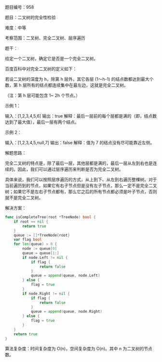 题目编号：958

题目：二叉树的完全性检验

难度：中等

考察范围：二叉树、完全二叉树、层序遍历

题干：

给定一个二叉树，确定它是否是一个完全二叉树。

百度百科中对完全二叉树的定义如下：

若设二叉树的深度为 h，除第 h 层外，其它各层 (1～h-1) 的结点数都达到最大个数，第 h 层所有的结点都连续集中在最左边，这就是完全二叉树。

（注：第 h 层可能包含 1~ 2h 个节点。）

示例 1：

输入：[1,2,3,4,5,6]
输出：true
解释：最后一层前的每个层都是满的（即，结点数达到了最大值），最后一层有两个结点。

示例 2：

输入：[1,2,3,4,5,null,7]
输出：false
解释：值为 7 的结点没有尽可能靠近左侧。

解题思路：

完全二叉树的特点是，除了最后一层，其他层都是满的，最后一层从左到右也是连续的。因此，我们可以通过层序遍历来判断是否为完全二叉树。

具体来说，我们可以按照层序遍历的方式，从上到下、从左到右遍历整棵树。对于当前遍历到的节点，如果它有右子节点但是没有左子节点，那么一定不是完全二叉树；如果它不是左右子节点都有，那么它之后的所有节点都必须是叶子节点，否则就不是完全二叉树。

解决方案：

```go
func isCompleteTree(root *TreeNode) bool {
    if root == nil {
        return true
    }
    queue := []*TreeNode{root}
    var flag bool
    for len(queue) > 0 {
        node := queue[0]
        queue = queue[1:]
        if node.Left != nil {
            if flag {
                return false
            }
            queue = append(queue, node.Left)
        } else {
            flag = true
        }
        if node.Right != nil {
            if flag {
                return false
            }
            queue = append(queue, node.Right)
        } else {
            flag = true
        }
    }
    return true
}
```

算法复杂度：时间复杂度为 O(n)，空间复杂度为 O(n)。其中 n 为二叉树的节点数。